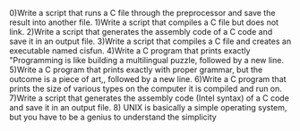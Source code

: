 0)Write a script that runs a C file through the preprocessor and save the result into another file.
1)Write a script that compiles a C file but does not link.
2)Write a script that generates the assembly code of a C code and save it in an output file.
3)Write a script that compiles a C file and creates an executable named cisfun.
4)Write a C program that prints exactly "Programming is like building a multilingual puzzle, followed by a new line.
5)Write a C program that prints exactly with proper grammar, but the outcome is a piece of art,, followed by a new line.
6)Write a C program that prints the size of various types on the computer it is compiled and run on.
7)Write a script that generates the assembly code (Intel syntax) of a C code and save it in an output file.
8) UNIX is basically a simple operating system, but you have to be a genius to understand the simplicity
